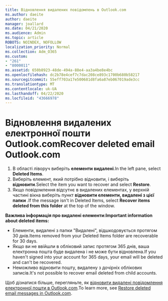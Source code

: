 ```yaml
---
title: Відновлення видалених повідомлень в Outlook.com
ms.author: daeite
author: daeite
manager: joallard
ms.date: 04/21/2020
ms.audience: Admin
ms.topic: article
ROBOTS: NOINDEX, NOFOLLOW
localization_priority: Normal
ms.collection: Adm_O365
ms.custom:
- "261"
- "8000011"
ms.assetid: 650b8923-48de-494a-88e4-aa3a4be8e4bc
ms.openlocfilehash: dc2b78e4cef7c7dac208ce893c1700b680b58217
ms.sourcegitcommit: 55eff703a17e500681d8fa6a87eb067019ade3cc
ms.translationtype: MT
ms.contentlocale: uk-UA
ms.lasthandoff: 04/22/2020
ms.locfileid: "43666978"
---
```

# <a name="recover-deleted-email-outlookcom"></a><span data-ttu-id="70dac-102">Відновлення видалених електронної пошти Outlook.com</span><span class="sxs-lookup"><span data-stu-id="70dac-102">Recover deleted email Outlook.com</span></span>

1. <span data-ttu-id="70dac-103">В області ліворуч виберіть **елементи видалені**.</span><span class="sxs-lookup"><span data-stu-id="70dac-103">In the left pane, select **Deleted Items**.</span></span>
2. <span data-ttu-id="70dac-104">Виберіть елемент, який потрібно відновити, і виберіть **відновити**.</span><span class="sxs-lookup"><span data-stu-id="70dac-104">Select the item you want to recover and select **Restore**.</span></span>
3. <span data-ttu-id="70dac-105">Якщо повідомлення відсутнє в видалених елементах, у верхній частині вікна виберіть пункт **відновити елементи, видалені з цієї папки** .</span><span class="sxs-lookup"><span data-stu-id="70dac-105">If the message isn't in Deleted Items, select **Recover items deleted from this folder** at the top of the window.</span></span>

 <span data-ttu-id="70dac-106">**Важлива інформація про видалені елементи:**</span><span class="sxs-lookup"><span data-stu-id="70dac-106">**Important information about deleted items:**</span></span>
  
- <span data-ttu-id="70dac-107">Елементи, видалені з папки "Видалені", відшкодовується протягом 30 днів.</span><span class="sxs-lookup"><span data-stu-id="70dac-107">Items removed from your Deleted Items folder are recoverable for 30 days.</span></span>
- <span data-ttu-id="70dac-108">Якщо ви не ввійшли в обліковий запис протягом 365 днів, ваша електронна пошта буде видалена і не може бути відновлена.</span><span class="sxs-lookup"><span data-stu-id="70dac-108">If you haven't signed into your account for 365 days, your email will be deleted and can't be recovered.</span></span>
- <span data-ttu-id="70dac-109">Неможливо відновити пошту, видалену з дочірніх облікових записів.</span><span class="sxs-lookup"><span data-stu-id="70dac-109">It's not possible to recover email deleted from child accounts.</span></span>

<span data-ttu-id="70dac-110">Щоб дізнатися більше, перегляньте, як [відновити видалені повідомлення електронної пошти в Outlook.com](https://support.office.com/article/cf06ab1b-ae0b-418c-a4d9-4e895f83ed50?wt.mc_id=Office_Outlook_com_Alchemy).</span><span class="sxs-lookup"><span data-stu-id="70dac-110">To learn more, see [Restore deleted email messages in Outlook.com](https://support.office.com/article/cf06ab1b-ae0b-418c-a4d9-4e895f83ed50?wt.mc_id=Office_Outlook_com_Alchemy).</span></span>